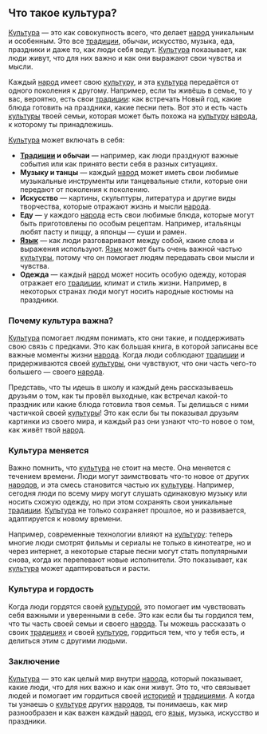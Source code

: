 ## Что такое культура?

[Культура](culture.md) — это как совокупность всего, что делает [народ](people.md) уникальным и особенным. Это все [традиции](tradition.md), обычаи, искусство, музыка, еда, праздники и даже то, как люди себя ведут. [Культура](culture.md) показывает, как люди живут, что для них важно и как они выражают свои чувства и мысли.

Каждый [народ](people.md) имеет свою [культуру](culture.md), и эта [культура](culture.md) передаётся от одного поколения к другому. Например, если ты живёшь в семье, то у вас, вероятно, есть свои [традиции](tradition.md): как встречать Новый год, какие блюда готовить на праздники, какие песни петь. Вот это и есть часть [культуры](culture.md) твоей семьи, которая может быть похожа на [культуру](culture.md) [народа](people.md), к которому ты принадлежишь.

[Культура](culture.md) может включать в себя:

* **[Традиции](tradition.md) и обычаи** — например, как люди празднуют важные события или как принято вести себя в разных ситуациях.
* **Музыку и танцы** — каждый [народ](people.md) может иметь свои любимые музыкальные инструменты или танцевальные стили, которые они передают от поколения к поколению.
* **Искусство** — картины, скульптуры, литература и другие виды творчества, которые отражают жизнь и мысли [народа](people.md).
* **Еду** — у каждого [народа](people.md) есть свои любимые блюда, которые могут быть приготовлены по особым рецептам. Например, итальянцы любят пасту и пиццу, а японцы — суши и рамен.
* **[Язык](language.md)** — как люди разговаривают между собой, какие слова и выражения используют. [Язык](language.md) может быть очень важной частью [культуры](culture.md), потому что он помогает людям передавать свои мысли и чувства.
* **Одежда** — каждый [народ](people.md) может носить особую одежду, которая отражает его [традиции](tradition.md), климат и стиль жизни. Например, в некоторых странах люди могут носить народные костюмы на праздники.

### Почему культура важна?

[Культура](culture.md) помогает людям понимать, кто они такие, и поддерживать свою связь с предками. Это как большая книга, в которой записаны все важные моменты жизни [народа](people.md). Когда люди соблюдают [традиции](tradition.md) и придерживаются своей [культуры](culture.md), они чувствуют, что они часть чего-то большего — своего [народа](people.md).

Представь, что ты идешь в школу и каждый день рассказываешь друзьям о том, как ты провёл выходные, как встречал какой-то праздник или какие блюда готовила твоя семья. Ты делишься с ними частичкой своей [культуры](culture.md)! Это как если бы ты показывал друзьям картинки из своего мира, и каждый раз они узнают что-то новое о том, как живёт твой [народ](people.md).

### Культура меняется

Важно помнить, что [культура](culture.md) не стоит на месте. Она меняется с течением времени. Люди могут заимствовать что-то новое от других [народов](people.md), и эта смесь становится частью их [культуры](culture.md). Например, сегодня люди по всему миру могут слушать одинаковую музыку или носить схожую одежду, но при этом сохранять свои уникальные [традиции](tradition.md). [Культура](culture.md) не только сохраняет прошлое, но и развивается, адаптируется к новому времени.

Например, современные технологии влияют на [культуру](culture.md): теперь многие люди смотрят фильмы и сериалы не только в кинотеатре, но и через интернет, а некоторые старые песни могут стать популярными снова, когда их перепевают новые исполнители. Это показывает, как [культура](culture.md) может адаптироваться и расти.

### Культура и гордость

Когда люди гордятся своей [культурой](culture.md), это помогает им чувствовать себя важными и уверенными в себе. Это как если бы ты гордился тем, что ты часть своей семьи и своего [народа](people.md). Ты можешь рассказать о своих [традициях](tradition.md) и своей [культуре](culture.md), гордиться тем, что у тебя есть, и делиться этим с другими людьми.

### Заключение

[Культура](culture.md) — это как целый мир внутри [народа](people.md), который показывает, какие люди, что для них важно и как они живут. Это то, что связывает людей и помогает им гордиться своей [историей](history.md) и [традициями](tradition.md). А когда ты узнаешь о [культуре](culture.md) других [народов](people.md), ты понимаешь, как мир разнообразен и как важен каждый [народ](people.md), его [язык](language.md), музыка, искусство и праздники.
